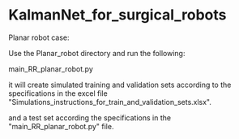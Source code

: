 # KalmanNet_for_surgical_robots

Planar robot case:

Use the Planar_robot directory and run the following:

main_RR_planar_robot.py

it will create simulated training and validation sets according to the specifications in the excel file "‏‏Simulations_instructions_for_train_and_validation_sets.xlsx".

and a test set according the specifications in the "main_RR_planar_robot.py" file.
